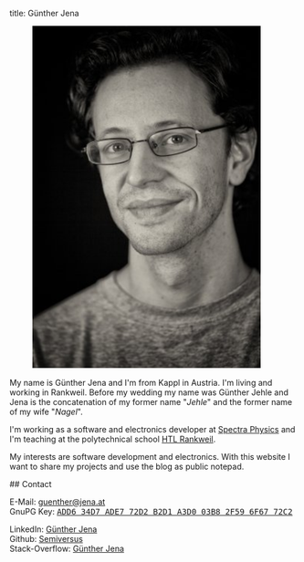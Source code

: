 title: Günther Jena

<figure class="image is-2by3"><img src="assets/guenther_jena_jehle.jpg" alt="Foto Günther Jena" width="400"></figure>

My name is Günther Jena and I'm from Kappl in Austria. I'm living and working in Rankweil. Before my wedding my name was Günther Jehle and Jena is the concatenation of my former name "*Jehle*" and the former name of my wife "*Nagel*".

I'm working as a software and electronics developer at [Spectra Physics](http://www.spectra-physics.com/company/rankweil-en) and I'm teaching at the polytechnical school [HTL Rankweil](http://www.htl-rankweil.at).

My interests are software development and electronics. With this website I want to share my projects and use the blog as public notepad.

<div class="clearfix"></div>
## Contact
<p>
E-Mail: <a href="mailto:guenther@jena.at">guenther@jena.at</a><br />
GnuPG Key: <a href="jena.asc" class="download"><samp>ADD6 34D7 ADE7 72D2 B2D1  A3D0 03B8 2F59 6F67 72C2</samp></a><br />
</p>
<p>
LinkedIn: <a href="https://www.linkedin.com/in/guenther-jena" class="external">Günther Jena</a><br />
Github: <a href="https://github.com/semiversus" class="external">Semiversus</a><br />
Stack-Overflow: <a href="https://stackoverflow.com/users/166605" class="external">Günther Jena</a>
</p>
